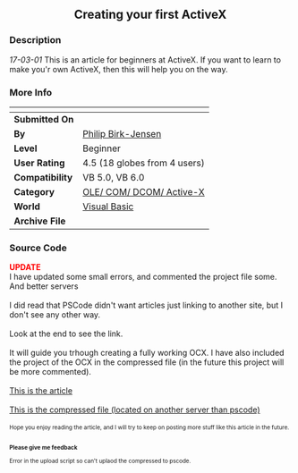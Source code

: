 ﻿<div align="center">

## Creating your first ActiveX


</div>

### Description

*17-03-01* This is an article for beginners at ActiveX. If you want to learn to make you'r own ActiveX, then this will help you on the way.
 
### More Info
 


<span>             |<span>
---                |---
**Submitted On**   |
**By**             |[Philip Birk\-Jensen](https://github.com/Planet-Source-Code/PSCIndex/blob/master/ByAuthor/philip-birk-jensen.md)
**Level**          |Beginner
**User Rating**    |4.5 (18 globes from 4 users)
**Compatibility**  |VB 5\.0, VB 6\.0
**Category**       |[OLE/ COM/ DCOM/ Active\-X](https://github.com/Planet-Source-Code/PSCIndex/blob/master/ByCategory/ole-com-dcom-active-x__1-29.md)
**World**          |[Visual Basic](https://github.com/Planet-Source-Code/PSCIndex/blob/master/ByWorld/visual-basic.md)
**Archive File**   |[](https://github.com/Planet-Source-Code/philip-birk-jensen-creating-your-first-activex__1-21557/archive/master.zip)





### Source Code

<FONT COLOR="#FF0000"><B>**UPDATE**</B></FONT><BR>
I have updated some small errors, and commented the project file some. And better servers
<BR><BR>
I did read that PSCode didn't want articles just linking to another site, but I don't see any other way.<BR><BR>
Look at the end to see the link.<BR><BR>
It will guide you trhough creating a fully working OCX. I have also included the project of the OCX in the compressed file (in the future this project will be more commented).<BR><BR>
<A HREF="http://hjem.get2net.dk/birk-jensen/pscode/ocx/1.htm">This is the article</A><BR><BR>
<A HREF="http://hjem.get2net.dk/birk-jensen/pscode/ocx.zip">This is the compressed file (located on another server than pscode)</A><BR><BR>
<FONT SIZE="1">Hope you enjoy reading the article, and I will try to keep on posting more stuff like this article in the future.<BR><BR><BR>
<B>Please give me feedback</B><BR><BR>
Error in the upload script so can't uplaod the compressed to pscode.</FONT>

